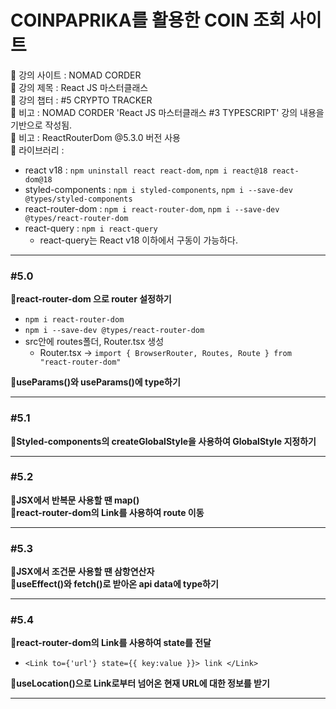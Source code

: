 # COINPAPRIKA를 활용한 COIN 조회 사이트

📍 강의 사이트 : NOMAD CORDER  
📍 강의 제목 : React JS 마스터클래스  
📍 강의 챕터 : #5 CRYPTO TRACKER  
📍 비고 : NOMAD CORDER 'React JS 마스터클래스 #3 TYPESCRIPT' 강의 내용을 기반으로 작성됨.  
📍 비고 : ReactRouterDom @5.3.0 버전 사용  
📍 라이브러리 :

- react v18 : `npm uninstall react react-dom`, `npm i react@18 react-dom@18`
- styled-components : `npm i styled-components`, `npm i --save-dev @types/styled-components`
- react-router-dom : `npm i react-router-dom`, `npm i --save-dev @types/react-router-dom`
- react-query : `npm i react-query`
  - react-query는 React v18 이하에서 구동이 가능하다.

---

### #5.0

**📗react-router-dom 으로 router 설정하기**

- `npm i react-router-dom`
- `npm i --save-dev @types/react-router-dom`
- src안에 routes폴더, Router.tsx 생성
  - Router.tsx → `import { BrowserRouter, Routes, Route } from "react-router-dom"`

**📗useParams()와 useParams()에 type하기**

---

### #5.1

**📗Styled-components의 createGlobalStyle을 사용하여 GlobalStyle 지정하기**

---

### #5.2

**📗JSX에서 반복문 사용할 땐 map()**  
**📗react-router-dom의 Link를 사용하여 route 이동**

---

### #5.3

**📗JSX에서 조건문 사용할 땐 삼항연산자**  
**📗useEffect()와 fetch()로 받아온 api data에 type하기**

---

### #5.4

**📗react-router-dom의 Link를 사용하여 state를 전달**

- `<Link to={'url'} state={{ key:value }}> link </Link>`

**📗useLocation()으로 Link로부터 넘어온 현재 URL에 대한 정보를 받기**

---
